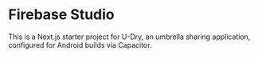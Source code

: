 # Firebase Studio

This is a Next.js starter project for U-Dry, an umbrella sharing application, configured for Android builds via Capacitor.